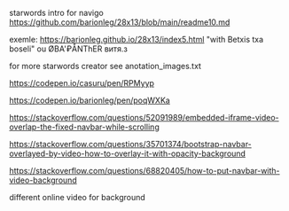 starwords intro for navigo https://github.com/barionleg/28x13/blob/main/readme10.md

exemle: https://barionleg.github.io/28x13/index5.html  "with Betxis txa boseli" ou ØBA'₽ÅNThER витя.з 

for more starwords creator see anotation_images.txt


https://codepen.io/casuru/pen/RPMyyp

https://codepen.io/barionleg/pen/poqWXKa


https://stackoverflow.com/questions/52091989/embedded-iframe-video-overlap-the-fixed-navbar-while-scrolling


https://stackoverflow.com/questions/35701374/bootstrap-navbar-overlayed-by-video-how-to-overlay-it-with-opacity-background


https://stackoverflow.com/questions/68820405/how-to-put-navbar-with-video-background

different online video for background

